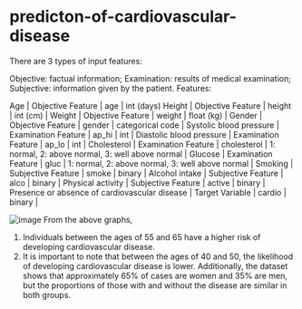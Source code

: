 # predicton-of-cardiovascular-disease

There are 3 types of input features:

Objective: factual information; Examination: results of medical examination; Subjective: information given by the patient. Features:

Age | Objective Feature | age | int (days)
Height | Objective Feature | height | int (cm) |
Weight | Objective Feature | weight | float (kg) |
Gender | Objective Feature | gender | categorical code |
Systolic blood pressure | Examination Feature | ap_hi | int |
Diastolic blood pressure | Examination Feature | ap_lo | int |
Cholesterol | Examination Feature | cholesterol | 1: normal, 2: above normal, 3: well above normal |
Glucose | Examination Feature | gluc | 1: normal, 2: above normal, 3: well above normal |
Smoking | Subjective Feature | smoke | binary |
Alcohol intake | Subjective Feature | alco | binary |
Physical activity | Subjective Feature | active | binary |
Presence or absence of cardiovascular disease | Target Variable | cardio | binary |

![image](https://github.com/vaisha01/predicton-of-cardiovascular-disease/assets/120439369/2f79309c-4b1b-4c7a-9de0-79db92a0bb31)
From the above graphs,
1. Individuals between the ages of 55 and 65 have a higher risk of developing cardiovascular disease.
2. It is important to note that between the ages of 40 and 50, the likelihood of developing cardiovascular disease is lower. Additionally, the dataset shows that approximately 65% of cases are women and 35% are men, but the proportions of those with and without the disease are similar in both groups.
